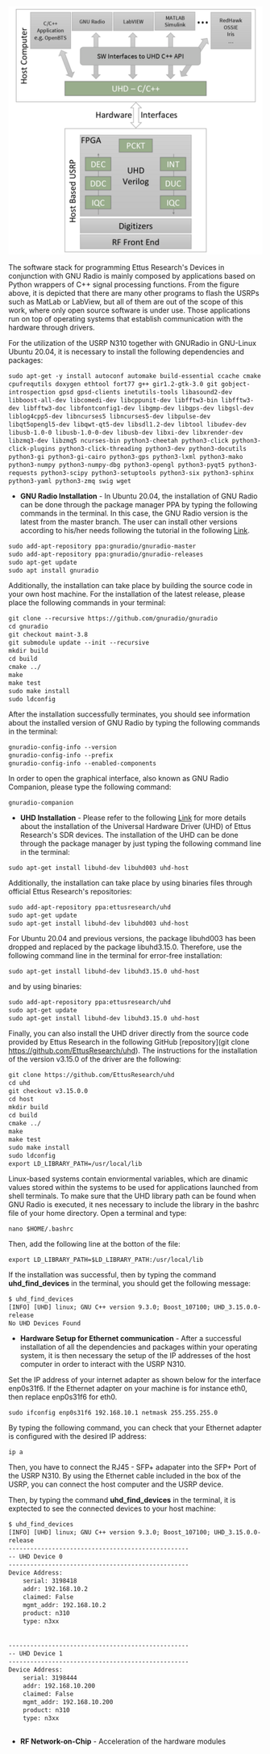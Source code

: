 <p align="center">
<img alt="Flow" src="https://github.com/jracevedob/Post-Shannon-SDR/blob/dev/Installation/Uhd_GNURADIO.png" width="800">
</p>

The software stack for programming Ettus Research's Devices in conjunction with GNU Radio is mainly composed by applications based on Python wrappers of C++ signal processing functions. From the figure above, it is depicted that there are many other programs to flash the USRPs such as MatLab or LabView, but all of them are out of the scope of this work, where only open source software is under use. Those applications run on top of operating systems that establish communication with the hardware through drivers. 

For the utilization of the USRP N310 together with GNURadio in GNU-Linux Ubuntu 20.04, it is necessary to install the following dependencies and packages:

```
sudo apt-get -y install autoconf automake build-essential ccache cmake cpufrequtils doxygen ethtool fort77 g++ gir1.2-gtk-3.0 git gobject-introspection gpsd gpsd-clients inetutils-tools libasound2-dev libboost-all-dev libcomedi-dev libcppunit-dev libfftw3-bin libfftw3-dev libfftw3-doc libfontconfig1-dev libgmp-dev libgps-dev libgsl-dev liblog4cpp5-dev libncurses5 libncurses5-dev libpulse-dev libqt5opengl5-dev libqwt-qt5-dev libsdl1.2-dev libtool libudev-dev libusb-1.0-0 libusb-1.0-0-dev libusb-dev libxi-dev libxrender-dev libzmq3-dev libzmq5 ncurses-bin python3-cheetah python3-click python3-click-plugins python3-click-threading python3-dev python3-docutils python3-gi python3-gi-cairo python3-gps python3-lxml python3-mako python3-numpy python3-numpy-dbg python3-opengl python3-pyqt5 python3-requests python3-scipy python3-setuptools python3-six python3-sphinx python3-yaml python3-zmq swig wget
```

* **GNU Radio Installation** -  In Ubuntu 20.04, the installation of GNU Radio can be done through the package manager PPA by typing the following commands in the terminal. In this case, the GNU Radio version is the latest from the master branch. The user can install other versions according to his/her needs following the tutorial in the following [Link](https://wiki.gnuradio.org/index.php/InstallingGR).

```
sudo add-apt-repository ppa:gnuradio/gnuradio-master
sudo add-apt-repository ppa:gnuradio/gnuradio-releases
sudo apt-get update
sudo apt install gnuradio
```

Additionally, the installation can take place by building the source code in your own host machine. For the installation of the latest release, please place the following commands in your terminal:

```
git clone --recursive https://github.com/gnuradio/gnuradio
cd gnuradio
git checkout maint-3.8
git submodule update --init --recursive
mkdir build
cd build
cmake ../
make
make test
sudo make install
sudo ldconfig
```

After the installation successfully terminates, you should see information about the installed version of GNU Radio by typing the following commands in the terminal:
```
gnuradio-config-info --version
gnuradio-config-info --prefix
gnuradio-config-info --enabled-components
```

In order to open the graphical interface, also known as GNU Radio Companion, please type the following command:

```
gnuradio-companion
```


* **UHD Installation** - Please refer to the following [Link](https://files.ettus.com/manual/page_install.html) for more details about the installation of the Universal Hardware Driver (UHD) of Ettus Research's SDR devices. The installation of the UHD can be done through the package manager by just typing the following command line in the terminal:

```
sudo apt-get install libuhd-dev libuhd003 uhd-host
```

Additionally, the installation can take place by using binaries files through official Ettus Research's repositories:

```
sudo add-apt-repository ppa:ettusresearch/uhd
sudo apt-get update
sudo apt-get install libuhd-dev libuhd003 uhd-host
```

For Ubuntu 20.04 and previous versions, the package libuhd003 has been dropped and replaced by the package libuhd3.15.0. Therefore, use the following command line in the terminal for error-free installation:

```
sudo apt-get install libuhd-dev libuhd3.15.0 uhd-host
```

and by using binaries:

```
sudo add-apt-repository ppa:ettusresearch/uhd
sudo apt-get update
sudo apt-get install libuhd-dev libuhd3.15.0 uhd-host
```

Finally, you can also install the UHD driver directly from the source code provided by Ettus Research in the following GitHub [repository](git clone https://github.com/EttusResearch/uhd). The instructions for the installation of the version v3.15.0 of the driver are the following:

```
git clone https://github.com/EttusResearch/uhd
cd uhd
git checkout v3.15.0.0
cd host
mkdir build
cd build
cmake ../
make
make test
sudo make install
sudo ldconfig
export LD_LIBRARY_PATH=/usr/local/lib
```
Linux-based systems contain enviormental variables, which are dinamic values stored within the systems to be used for applications launched from shell terminals. To make sure that the UHD library path can be found when GNU Radio is executed, it nes necessary to include the library in the bashrc file of your home directory. Open a terminal and type:

```
nano $HOME/.bashrc
```

Then, add the following line at the botton of the file:
```
export LD_LIBRARY_PATH=$LD_LIBRARY_PATH:/usr/local/lib
```

If the installation was successful, then by typing the command **uhd_find_devices** in the terminal, you should get the following message:

```
$ uhd_find_devices
[INFO] [UHD] linux; GNU C++ version 9.3.0; Boost_107100; UHD_3.15.0.0-release
No UHD Devices Found
```

* **Hardware Setup for Ethernet communication** - After a successful installation of all the dependencies and packages within your operating system, it is then necessary the setup of the IP addresses of the host computer in order to interact with the USRP N310. 

Set the IP address of your internet adapter as shown below for the interface enp0s31f6. If the Ethernet adapter on your machine is for instance eth0, then replace enp0s31f6 for eth0.

```
sudo ifconfig enp0s31f6 192.168.10.1 netmask 255.255.255.0
```

By typing the following command, you can check that your Ethernet adapter is configured with the desired IP address:

```
ip a
```
Then, you have to connect the RJ45 - SFP+ adapater into the SFP+ Port of the USRP N310. By using the Ethernet cable included in the box of the USRP, you can connect the host computer and the USRP device.

Then, by typing the command **uhd_find_devices** in the terminal, it is exptected to see the connected devices to your host machine:

``` 
$ uhd_find_devices 
[INFO] [UHD] linux; GNU C++ version 9.3.0; Boost_107100; UHD_3.15.0.0-release
--------------------------------------------------
-- UHD Device 0
--------------------------------------------------
Device Address:
    serial: 3198418
    addr: 192.168.10.2
    claimed: False
    mgmt_addr: 192.168.10.2
    product: n310
    type: n3xx


--------------------------------------------------
-- UHD Device 1
--------------------------------------------------
Device Address:
    serial: 3198444
    addr: 192.168.10.200
    claimed: False
    mgmt_addr: 192.168.10.200
    product: n310
    type: n3xx


```


* **RF Network-on-Chip** - Acceleration of the hardware modules 
